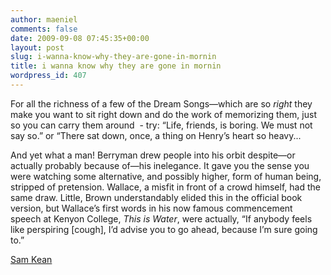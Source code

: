 ```yaml
---
author: maeniel
comments: false
date: 2009-09-08 07:45:35+00:00
layout: post
slug: i-wanna-know-why-they-are-gone-in-mornin
title: i wanna know why they are gone in mornin
wordpress_id: 407
---
```


For all the richness of a few of the Dream Songs—which are so _right_ they make you want to sit right down and do the work of memorizing them, just so you can carry them around  - try: “Life, friends, is boring. We must not say so.” or “There sat down, once, a thing on Henry’s heart so heavy...

And yet what a man! Berryman drew people into his orbit despite—or actually probably because of—his inelegance. It gave you the sense you were watching some alternative, and possibly higher, form of human being, stripped of pretension. Wallace, a misfit in front of a crowd himself, had the same draw. Little, Brown understandably elided this in the official book version, but Wallace’s first words in his now famous commencement speech at Kenyon College, _This is Water_, were actually, “If anybody feels like perspiring [cough], I’d advise you to go ahead, because I’m sure going to.”

[Sam Kean](http://www.3quarksdaily.com/3quarksdaily/2009/09/rumination-on-the-life-death-and-particularly-the-legacy-of-a-man-barely-necessary-to-introduce-to-y.html#more)
